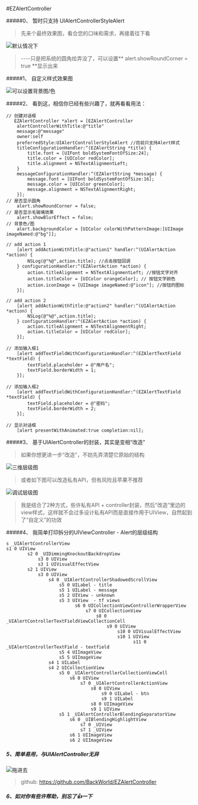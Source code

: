 #EZAlertController


#####0、 暂时只支持 UIAlertControllerStyleAlert

> 先来个最终效果图，看合您的口味和需求，再接着往下看

![默认情况下](http://upload-images.jianshu.io/upload_images/1334681-5c180c4fbc68b02e.png?imageMogr2/auto-orient/strip%7CimageView2/2/w/1240)
> ----只是把系统的圆角给弄没了，可以设置** alert.showRoundCorner = true **显示出来

#####1、 自定义样式效果图

![可以设置背景图/色](http://upload-images.jianshu.io/upload_images/1334681-9b436397b4c750d6.png?imageMogr2/auto-orient/strip%7CimageView2/2/w/1240)

#####2、 看到这，相信你已经有些兴趣了，就再看看用法：

```
// 创建对话框
   EZAlertController *alert = [EZAlertController 
    alertControllerWithTitle:@"title"           
    message:@"message" 
    owner:self 
    preferredStyle:UIAlertControllerStyleAlert //目前只支持Alert样式
    titleConfigurationHandler:^(EZAlertString *title) {
        title.font = [UIFont boldSystemFontOfSize:24];
        title.color = [UIColor redColor];
        title.alignment = NSTextAlignmentLeft;
    } 
    messageConfigurationHandler:^(EZAlertString *message) {
        message.font = [UIFont boldSystemFontOfSize:16];
        message.color = [UIColor greenColor];
        message.alignment = NSTextAlignmentRight;
    }];
// 是否显示圆角
    alert.showRoundCorner = false;
// 是否显示毛玻璃效果
    alert.showBlurEffect = false;
// 背景色/图
    alert.backgroundColor = [UIColor colorWithPatternImage:[UIImage imageNamed:@"bg"]];
    
// add action 1
    [alert addActionWithTitle:@"action1" handler:^(UIAlertAction *action) {
        NSLog(@"%@",action.title); //点击按钮回调
    } configurationHandler:^(EZAlertAction *action) {
        action.titleAlignment = NSTextAlignmentLeft; //按钮文字对齐
        action.titleColor = [UIColor orangeColor]; // 按钮文字颜色
        action.iconImage = [UIImage imageNamed:@"icon"]; //按钮的图标
    }];

// add action 2
    [alert addActionWithTitle:@"action2" handler:^(UIAlertAction *action) {
        NSLog(@"%@",action.title);
    } configurationHandler:^(EZAlertAction *action) {
        action.titleAlignment = NSTextAlignmentRight;
        action.titleColor = [UIColor redColor];
    }];

// 添加输入框1
    [alert addTextFieldWithConfigurationHandler:^(EZAlertTextField *textField) {
        textField.placeholder = @"用户名";
        textField.borderWidth = 1;
    }];

// 添加输入框2
    [alert addTextFieldWithConfigurationHandler:^(EZAlertTextField *textField) {
        textField.placeholder = @"密码";
        textField.borderWidth = 2;
    }];

// 显示对话框
    [alert presentWithAnimated:true completion:nil];
```
#####3、 基于UIAlertController的封装，其实是变相“改造”

> 如果你想更进一步“改造”，不妨先弄清楚它原始的结构

![三维层级图](http://upload-images.jianshu.io/upload_images/1334681-4a280ae86c967a42.png?imageMogr2/auto-orient/strip%7CimageView2/2/w/1240)

> 或者如下图可以改造私有API，但有风险且苹果不推荐

![调试层级图](http://upload-images.jianshu.io/upload_images/1334681-7a4c44f9634a4eb5.png?imageMogr2/auto-orient/strip%7CimageView2/2/w/1240)

> 我是结合了2种方式，些许私有API + controller封装，然后“改造”里边的view样式，这样就不会过多设计私有API而是直接作用于UIView，自然起到了“自定义”的功效

#####4、 我简单打印拆分的UIViewController - Alert的层级结构

```
s _UIAlertControllerView
s1 0 UIView
        s2 0 _UIDimmingKnockoutBackdropView
            s3 0 UIView
            s3 1 UIVisualEffectView
        s2 1 UIView
            s3 0 UIView
                s4 0 _UIAlertControllerShadowedScrollView
                    s5 0 UILabel - title
                    s5 1 UILabel - message
                    s5 2 UIView - unknown
                    s5 3 UIView  - tf views
                          s6 0 UICollectionViewControllerWrapperView
                              s7 0 UICollectionView
                                  s8 0 _UIAlertControllerTextFieldViewCollectionCell
                                      s9 0 UIView
                                          s10 0 UIVisualEffectView
                                          s10 1 UIView
                                                s11 0 _UIAlertControllerTextField - textfield
                    s5 4 UIImageView
                    s5 5 UIImageView
                s4 1 UILabel
                s4 2 UICollectionView
                    s5 0 _UIAlertControllerCollectionViewCell
                        s6 0 UIView
                            s7 0 _UIAlertControllerActionView
                                s8 0 UIView
                                    s9 0 UILabel - btn
                                    s9 1 UILabel
                                s8 0 UIImageView
                                s9 1 UIView
                    s5 1 _UIAlertControllerBlendingSeparatorView
                        s6 0 _UIBlendingHighlightView
                            s7 0 _UIView
                            s7 1 _UIView
                        s6 1 UIImageView
                        s6 2 UIImageView
```

##### 5、简单易用，与UIAlertController无异

![拖进去](http://upload-images.jianshu.io/upload_images/1334681-570143d1c39663a4.png?imageMogr2/auto-orient/strip%7CimageView2/2/w/1240)

> github: https://github.com/BackWorld/EZAlertController

##### 6、如对你有些许帮助，别忘了👍一下

